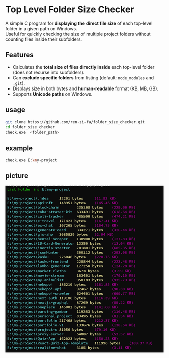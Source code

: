 # Top Level Folder Size Checker

A simple C program for **displaying the direct file size** of each top-level folder in a given path on Windows.  
Useful for quickly checking the size of multiple project folders without counting files inside their subfolders.

## Features

- Calculates the **total size of files directly inside** each top-level folder (does not recurse into subfolders).
- Can **exclude specific folders** from listing (default: `node_modules` and `.git`).
- Displays size in both bytes and **human-readable** format (KB, MB, GB).
- Supports **Unicode paths** on Windows.

## usage

```sh
git clone https://github.com/ren-zi-fa/folder_size_checker.git
cd folder_size_checker
check.exe  <folder_path>
```

## example

```sh
check.exe E:\my-project
```

## picture

![Screenshot](https://raw.githubusercontent.com/ren-zi-fa/folder_size_checker/main/image.png)
